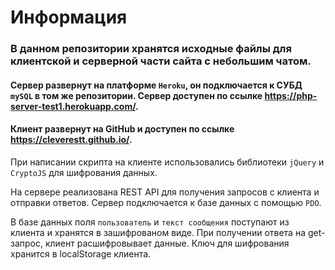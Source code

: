 # Информация 

### В данном репозитории хранятся исходные файлы для клиентской и серверной части сайта с небольшим чатом.

#### Сервер развернут на платформе `Heroku`, он подключается к СУБД `mySQL` в том же репозитории. Сервер доступен по ссылке https://php-server-test1.herokuapp.com/.

#### Клиент развернут на GitHub и доступен по ссылке https://cleverestt.github.io/.

При написании скрипта на клиенте использовались библиотеки `jQuery` и `CryptoJS` для шифрования данных.

На сервере реализована REST API для получения запросов с клиента и отправки ответов. Сервер подключается к базе данных с помощью `PDO`.

В базе данных поля `пользователь` и `текст сообщения` поступают из клиента и хранятся в зашифрованом виде. При получении ответа на get-запрос, клиент расшифровывает данные. Ключ для шифрования хранится в localStorage клиента.
